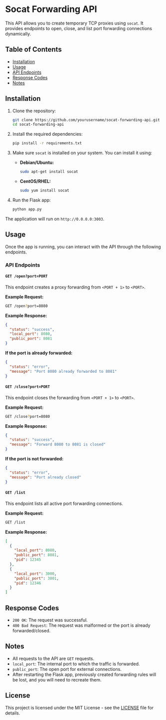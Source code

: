 
# Socat Forwarding API

This API allows you to create temporary TCP proxies using `socat`. It provides endpoints to open, close, and list port forwarding connections dynamically.

## Table of Contents
- [Installation](#installation)
- [Usage](#usage)
- [API Endpoints](#api-endpoints)
- [Response Codes](#response-codes)
- [Notes](#notes)

## Installation

1. Clone the repository:

    ```bash
    git clone https://github.com/yourusername/socat-forwarding-api.git
    cd socat-forwarding-api
    ```

2. Install the required dependencies:

    ```bash
    pip install -r requirements.txt
    ```

3. Make sure `socat` is installed on your system. You can install it using:

    - **Debian/Ubuntu:**
        ```bash
        sudo apt-get install socat
        ```

    - **CentOS/RHEL:**
        ```bash
        sudo yum install socat
        ```

4. Run the Flask app:

    ```bash
    python app.py
    ```

The application will run on `http://0.0.0.0:3003`.

## Usage

Once the app is running, you can interact with the API through the following endpoints.

### API Endpoints

#### `GET /open?port=PORT`

This endpoint creates a proxy forwarding from `<PORT + 1>` to `<PORT>`.

**Example Request:**

```bash
GET /open?port=8080
```

**Example Response:**

```json
{
  "status": "success",
  "local_port": 8080,
  "public_port": 8081
}
```

**If the port is already forwarded:**

```json
{
  "status": "error",
  "message": "Port 8080 already forwarded to 8081"
}
```

#### `GET /close?port=PORT`

This endpoint closes the forwarding from `<PORT + 1>` to `<PORT>`.

**Example Request:**

```bash
GET /close?port=8080
```

**Example Response:**

```json
{
  "status": "success",
  "message": "Forward 8080 to 8081 is closed"
}
```

**If the port is not forwarded:**

```json
{
  "status": "error",
  "message": "Port already closed"
}
```

#### `GET /list`

This endpoint lists all active port forwarding connections.

**Example Request:**

```bash
GET /list
```

**Example Response:**

```json
[
  {
    "local_port": 8080,
    "public_port": 8081,
    "pid": 12345
  },
  {
    "local_port": 3000,
    "public_port": 3001,
    "pid": 12346
  }
]
```

## Response Codes

- `200 OK`: The request was successful.
- `400 Bad Request`: The request was malformed or the port is already forwarded/closed.

## Notes

- All requests to the API are `GET` requests.
- `local_port`: The internal port to which the traffic is forwarded.
- `public_port`: The open port for external connections.
- After restarting the Flask app, previously created forwarding rules will be lost, and you will need to recreate them.

## License

This project is licensed under the MIT License - see the [LICENSE](LICENSE) file for details.
